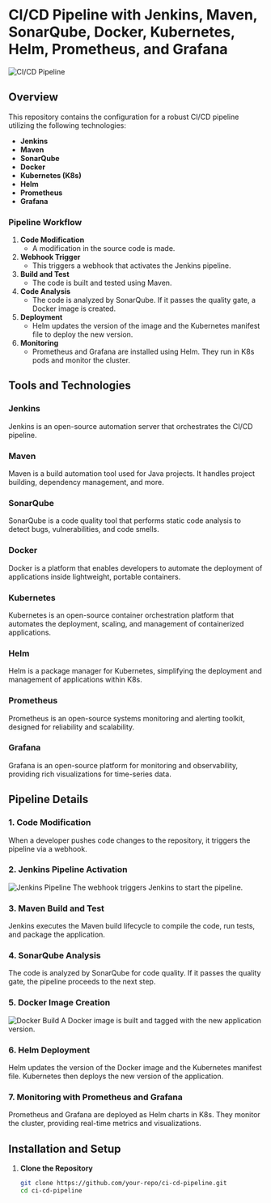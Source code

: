# CI/CD Pipeline with Jenkins, Maven, SonarQube, Docker, Kubernetes, Helm, Prometheus, and Grafana

![CI/CD Pipeline](https://miro.medium.com/max/1400/1*F9gQvs4vGM0vRA_e5x8Eww.gif)

## Overview

This repository contains the configuration for a robust CI/CD pipeline utilizing the following technologies:

- **Jenkins**
- **Maven**
- **SonarQube**
- **Docker**
- **Kubernetes (K8s)**
- **Helm**
- **Prometheus**
- **Grafana**

### Pipeline Workflow

1. **Code Modification**
   - A modification in the source code is made.
2. **Webhook Trigger**
   - This triggers a webhook that activates the Jenkins pipeline.
3. **Build and Test**
   - The code is built and tested using Maven.
4. **Code Analysis**
   - The code is analyzed by SonarQube. If it passes the quality gate, a Docker image is created.
5. **Deployment**
   - Helm updates the version of the image and the Kubernetes manifest file to deploy the new version.
6. **Monitoring**
   - Prometheus and Grafana are installed using Helm. They run in K8s pods and monitor the cluster.

## Tools and Technologies

### Jenkins

Jenkins is an open-source automation server that orchestrates the CI/CD pipeline.

### Maven

Maven is a build automation tool used for Java projects. It handles project building, dependency management, and more.

### SonarQube

SonarQube is a code quality tool that performs static code analysis to detect bugs, vulnerabilities, and code smells.

### Docker

Docker is a platform that enables developers to automate the deployment of applications inside lightweight, portable containers.

### Kubernetes

Kubernetes is an open-source container orchestration platform that automates the deployment, scaling, and management of containerized applications.

### Helm

Helm is a package manager for Kubernetes, simplifying the deployment and management of applications within K8s.

### Prometheus

Prometheus is an open-source systems monitoring and alerting toolkit, designed for reliability and scalability.

### Grafana

Grafana is an open-source platform for monitoring and observability, providing rich visualizations for time-series data.

## Pipeline Details

### 1. Code Modification
When a developer pushes code changes to the repository, it triggers the pipeline via a webhook.

### 2. Jenkins Pipeline Activation
![Jenkins Pipeline](https://www.jenkins.io/images/pipeline/pipeline_flow.png)
The webhook triggers Jenkins to start the pipeline.

### 3. Maven Build and Test
Jenkins executes the Maven build lifecycle to compile the code, run tests, and package the application.

### 4. SonarQube Analysis
The code is analyzed by SonarQube for code quality. If it passes the quality gate, the pipeline proceeds to the next step.

### 5. Docker Image Creation
![Docker Build](https://www.docker.com/sites/default/files/d8/styles/large/s3/2018-11/whale-in-container.jpg)
A Docker image is built and tagged with the new application version.

### 6. Helm Deployment
Helm updates the version of the Docker image and the Kubernetes manifest file. Kubernetes then deploys the new version of the application.

### 7. Monitoring with Prometheus and Grafana
Prometheus and Grafana are deployed as Helm charts in K8s. They monitor the cluster, providing real-time metrics and visualizations.

## Installation and Setup

1. **Clone the Repository**
   ```bash
   git clone https://github.com/your-repo/ci-cd-pipeline.git
   cd ci-cd-pipeline

